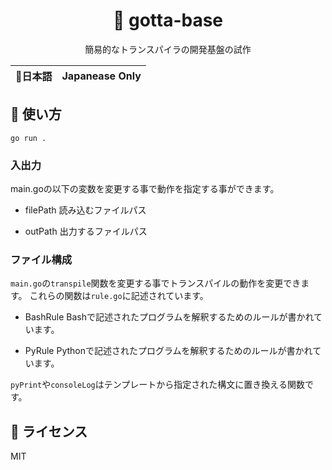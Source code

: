 <div align="center">

# 🍢 gotta-base

簡易的なトランスパイラの開発基盤の試作

</div>

<table>
  <thead>
    <tr>
      <th style="text-align:center">🍡日本語</th>
      <th style="text-align:center">Japanease Only</th>
    </tr>
  </thead>
</table>

<div align="center">

</div>

## 🚀 使い方

```
go run .
```

### 入出力

main.goの以下の変数を変更する事で動作を指定する事ができます。

- filePath
読み込むファイルパス

- outPath
出力するファイルパス


### ファイル構成

`main.go`の`transpile`関数を変更する事でトランスパイルの動作を変更できます。
これらの関数は`rule.go`に記述されています。

- BashRule
Bashで記述されたプログラムを解釈するためのルールが書かれています。

- PyRule
Pythonで記述されたプログラムを解釈するためのルールが書かれています。

`pyPrint`や`consoleLog`はテンプレートから指定された構文に置き換える関数です。

## 📜 ライセンス

MIT
